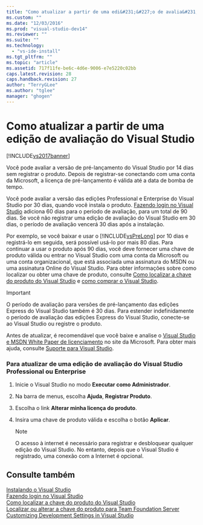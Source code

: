 ```yaml
---
title: "Como atualizar a partir de uma edi&#231;&#227;o de avalia&#231;&#227;o do Visual Studio | Microsoft Docs"
ms.custom: ""
ms.date: "12/03/2016"
ms.prod: "visual-studio-dev14"
ms.reviewer: ""
ms.suite: ""
ms.technology: 
  - "vs-ide-install"
ms.tgt_pltfrm: ""
ms.topic: "article"
ms.assetid: 717f11fe-be6c-4d6e-9006-e7e5220c02bb
caps.latest.revision: 28
caps.handback.revision: 27
author: "TerryGLee"
ms.author: "tglee"
manager: "ghogen"
---
```

# Como atualizar a partir de uma edi&#231;&#227;o de avalia&#231;&#227;o do Visual Studio
[!INCLUDE[vs2017banner](../code-quality/includes/vs2017banner.md)]

Você pode avaliar a versão de pré\-lançamento do Visual Studio por 14 dias sem registrar o produto.  Depois de registrar\-se conectando com uma conta da Microsoft, a licença de pré\-lançamento é válida até a data de bomba de tempo.  
  
 Você pode avaliar a versão das edições Professional e Enterprise do Visual Studio por 30 dias, quando você instala o produto.  [Fazendo login no Visual Studio](../ide/signing-in-to-visual-studio.md) adiciona 60 dias para o período de avaliação, para um total de 90 dias.  Se você não registrar uma edição de avaliação do Visual Studio em 30 dias, o período de avaliação vencerá 30 dias após a instalação.  
  
 Por exemplo, se você baixar e usar o [!INCLUDE[vsPreLong](../code-quality/includes/vsprelong_md.md)] por 10 dias e registrá\-lo em seguida, será possível usá\-lo por mais 80 dias.  Para continuar a usar o produto após 90 dias, você deve fornecer uma chave de produto válida ou entrar no Visual Studio com uma conta da Microsoft ou uma conta organizacional, que está associada uma assinatura do MSDN ou uma assinatura Online do Visual Studio.  Para obter informações sobre como localizar ou obter uma chave de produto, consulte [Como localizar a chave do produto do Visual Studio](../install/how-to-locate-the-visual-studio-product-key.md) e [como comprar o Visual Studio](http://www.visualstudio.com/products/how-to-buy-vs).  
  
> [!IMPORTANT]
>  O período de avaliação para versões de pré\-lançamento das edições Express do Visual Studio também é 30 dias.  Para estender indefinidamente o período de avaliação das edições Express do Visual Studio, conecte\-se ao Visual Studio ou registre o produto.  
  
 Antes de atualizar, é recomendável que você baixe e analise o [Visual Studio e MSDN White Paper de licenciamento](http://www.microsoft.com/download/details.aspx?id=13350) no site da Microsoft.  Para obter mais ajuda, consulte [Suporte para Visual Studio](http://support.microsoft.com/ph/1117/en-us).  
  
### Para atualizar de uma edição de avaliação do Visual Studio Professional ou Enterprise  
  
1.  Inicie o Visual Studio no modo **Executar como Administrador**.  
  
2.  Na barra de menus, escolha **Ajuda**, **Registrar Produto**.  
  
3.  Escolha o link **Alterar minha licença do produto**.  
  
4.  Insira uma chave de produto válida e escolha o botão **Aplicar**.  
  
    > [!NOTE]
    >  O acesso à internet é necessário para registrar e desbloquear qualquer edição do Visual Studio.  No entanto, depois que o Visual Studio é registrado, uma conexão com a Internet é opcional.  
  
## Consulte também  
 [Instalando o Visual Studio](../Topic/Installing%20Visual%20Studio%202015.md)   
 [Fazendo login no Visual Studio](../ide/signing-in-to-visual-studio.md)   
 [Como localizar a chave do produto do Visual Studio](../install/how-to-locate-the-visual-studio-product-key.md)   
 [Localizar ou alterar a chave do produto para Team Foundation Server](../Topic/Locate%20or%20Change%20the%20Product%20Key%20for%20Team%20Foundation%20Server.md)   
 [Customizing Development Settings in Visual Studio](http://msdn.microsoft.com/pt-br/22c4debb-4e31-47a8-8f19-16f328d7dcd3)